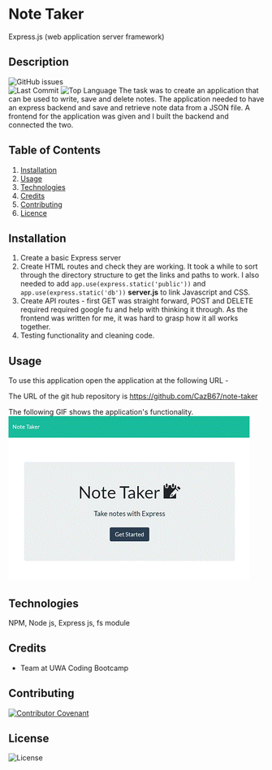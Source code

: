 # Note Taker
Express.js (web application server framework)

## Description 
![GitHub issues](https://img.shields.io/github/issues/cazb67/note-taker)  
![Last Commit](https://img.shields.io/github/last-commit/cazb67/note-taker)
![Top Language](https://img.shields.io/github/languages/top/cazb67/note-taker)
The task was to create an application that can be used to write, save and delete notes. The application needed to have an express backend and save and retrieve note data from a JSON file. A frontend for the application was given and I built the backend and connected the two.

## Table of Contents
1. [Installation](#Installation)
2. [Usage](#Usage)
3. [Technologies](#Technologies)
4. [Credits](#Credits)
5. [Contributing](#Contributing)
6. [Licence](#License)

## Installation
1. Create a basic Express server
2. Create HTML routes and check they are working. It took a while to sort through the directory structure to get the links and paths to work. I also needed to add 
    `app.use(express.static('public'))` and `app.use(express.static('db'))` **server.js** to link Javascript and CSS.
3. Create API routes - first GET was straight forward, POST and DELETE required required google fu and help with thinking it through. As the frontend was written for me, it was hard to grasp how it all works together.
4. Testing functionality and cleaning code.

## Usage
To use this application open the application at the following URL - 

The URL of the git hub repository is https://github.com/CazB67/note-taker

The following GIF shows the application's functionality.
![Note-Taker APP](note-taker.gif)

## Technologies
NPM, Node js, Express js, fs module

## Credits
- Team at UWA Coding Bootcamp

## Contributing
[![Contributor Covenant](https://img.shields.io/badge/Contributor%20Covenant-v2.0%20adopted-ff69b4.svg)](code_of_conduct.md)

## License
![License](https://img.shields.io/github/license/cazb67/employee-summary)  